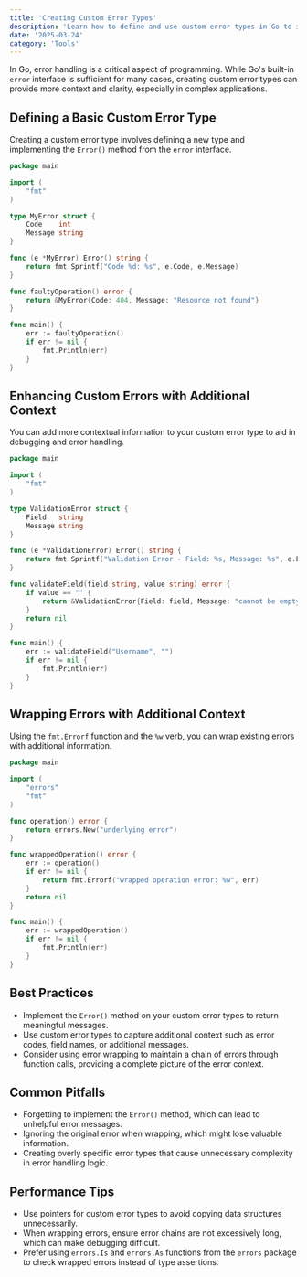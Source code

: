 ```yaml
---
title: 'Creating Custom Error Types'
description: 'Learn how to define and use custom error types in Go to improve error handling and clarity.'
date: '2025-03-24'
category: 'Tools'
---
```


In Go, error handling is a critical aspect of programming. While Go's built-in `error` interface is sufficient for many cases, creating custom error types can provide more context and clarity, especially in complex applications.

## Defining a Basic Custom Error Type

Creating a custom error type involves defining a new type and implementing the `Error()` method from the `error` interface.

```go
package main

import (
	"fmt"
)

type MyError struct {
	Code    int
	Message string
}

func (e *MyError) Error() string {
	return fmt.Sprintf("Code %d: %s", e.Code, e.Message)
}

func faultyOperation() error {
	return &MyError{Code: 404, Message: "Resource not found"}
}

func main() {
	err := faultyOperation()
	if err != nil {
		fmt.Println(err)
	}
}
```

## Enhancing Custom Errors with Additional Context

You can add more contextual information to your custom error type to aid in debugging and error handling.

```go
package main

import (
	"fmt"
)

type ValidationError struct {
	Field   string
	Message string
}

func (e *ValidationError) Error() string {
	return fmt.Sprintf("Validation Error - Field: %s, Message: %s", e.Field, e.Message)
}

func validateField(field string, value string) error {
	if value == "" {
		return &ValidationError{Field: field, Message: "cannot be empty"}
	}
	return nil
}

func main() {
	err := validateField("Username", "")
	if err != nil {
		fmt.Println(err)
	}
}
```

## Wrapping Errors with Additional Context

Using the `fmt.Errorf` function and the `%w` verb, you can wrap existing errors with additional information.

```go
package main

import (
	"errors"
	"fmt"
)

func operation() error {
	return errors.New("underlying error")
}

func wrappedOperation() error {
	err := operation()
	if err != nil {
		return fmt.Errorf("wrapped operation error: %w", err)
	}
	return nil
}

func main() {
	err := wrappedOperation()
	if err != nil {
		fmt.Println(err)
	}
}
```

## Best Practices

- Implement the `Error()` method on your custom error types to return meaningful messages.
- Use custom error types to capture additional context such as error codes, field names, or additional messages.
- Consider using error wrapping to maintain a chain of errors through function calls, providing a complete picture of the error context.

## Common Pitfalls

- Forgetting to implement the `Error()` method, which can lead to unhelpful error messages.
- Ignoring the original error when wrapping, which might lose valuable information.
- Creating overly specific error types that cause unnecessary complexity in error handling logic.

## Performance Tips

- Use pointers for custom error types to avoid copying data structures unnecessarily.
- When wrapping errors, ensure error chains are not excessively long, which can make debugging difficult.
- Prefer using `errors.Is` and `errors.As` functions from the `errors` package to check wrapped errors instead of type assertions.